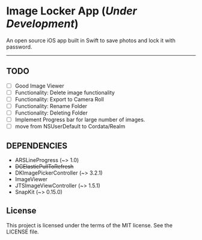 # Image Locker App (*Under Development*)
An open source iOS app built in Swift to save photos and lock it with password.

---------------------------------------------




## TODO
- [ ] Good Image Viewer
- [ ] Functionality: Delete image functionality
- [ ] Functionality: Export to Camera Roll 
- [ ] Functionality: Rename Folder
- [ ] Functionality: Deleting Folder
- [ ] Implement Progress bar for large number of images.
- [ ] move from NSUserDefault to Cordata/Realm

## DEPENDENCIES
  - ARSLineProgress (~> 1.0)
  - ~~DGElasticPullToRefresh~~
  - DKImagePickerController (~> 3.2.1)
  - ImageViewer
  - JTSImageViewController (~> 1.5.1)
  - SnapKit (~> 0.15.0)
  
## License
This project is licensed under the terms of the MIT license. See the LICENSE file.

